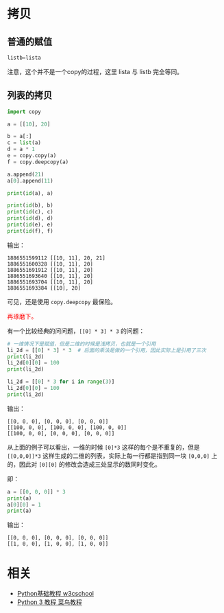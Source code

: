 

# 拷贝


## 普通的赋值

```py
listb=lista
```

注意，这个并不是一个copy的过程，这里 lista 与 listb 完全等同。


## 列表的拷贝


```py
import copy

a = [[10], 20]

b = a[:]
c = list(a)
d = a * 1
e = copy.copy(a)
f = copy.deepcopy(a)

a.append(21)
a[0].append(11)

print(id(a), a)

print(id(b), b)
print(id(c), c)
print(id(d), d)
print(id(e), e)
print(id(f), f)
```

输出：

```text
1886551599112 [[10, 11], 20, 21]
1886551600328 [[10, 11], 20]
1886551691912 [[10, 11], 20]
1886551693640 [[10, 11], 20]
1886551693704 [[10, 11], 20]
1886551693384 [[10], 20]
```

可见，还是使用 `copy.deepcopy` 最保险。

<span style="color:red;">再琢磨下。</span>


有一个比较经典的问问题，`[[0] * 3] * 3` 的问题：


```py
# 一维情况下是赋值，但是二维的时候是浅拷贝，也就是一个引用
li_2d = [[0] * 3] * 3  # 后面的乘法是做的一个引用，因此实际上是引用了三次
print(li_2d)
li_2d[0][0] = 100
print(li_2d)

li_2d = [[0] * 3 for i in range(3)]
li_2d[0][0] = 100
print(li_2d)
```

输出：

```text
[[0, 0, 0], [0, 0, 0], [0, 0, 0]]
[[100, 0, 0], [100, 0, 0], [100, 0, 0]]
[[100, 0, 0], [0, 0, 0], [0, 0, 0]]
```

从上面的例子可以看出，一维的时候 `[0]*3` 这样的每个是不重复的，但是 `[[0,0,0]]*3` 这样生成的二维的列表，实际上每一行都是指到同一块 `[0,0,0]` 上的，因此对 `[0][0]` 的修改会造成三处显示的数同时变化。

即：

```py
a = [[0, 0, 0]] * 3
print(a)
a[0][0] = 1
print(a)
```

输出：

```
[[0, 0, 0], [0, 0, 0], [0, 0, 0]]
[[1, 0, 0], [1, 0, 0], [1, 0, 0]]
```



# 相关

- [Python基础教程 w3cschool](https://www.w3cschool.cn/Python/)
- [Python 3 教程 菜鸟教程](http://www.runoob.com/Python3/Python3-tutorial.html)
